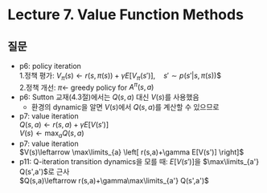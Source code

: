 # Lecture 7. Value Function Methods

## 질문
- p6: policy iteration  
  1.정책 평가:
  $V_\pi(s)\leftarrow r(s,\pi(s))+\gamma E\left[V_\pi(s')\right], \quad s'\sim p(s'|s,\pi(s))$$  
  2.정책 개선:
  $\pi\leftarrow$ greedy policy for $A^\pi(s,a)$  
- p6: Sutton 교재(4.3절)에서는 $Q(s,a)$ 대신 $V(s)$를 사용했음  
  - 환경의 dynamic을 알면 $V(s)$에서 $Q(s,a)$를 계산할 수 있으므로  
- p7: value iteration    
  $Q(s,a)\leftarrow r(s,a)+\gamma E[V(s')]$    
  $V(s)\leftarrow \max_a Q(s,a)$
- p7: value iteration  
  $V(s)\leftarrow \max\limits_{a} \left[ r(s,a)+\gamma E[V(s')] \right]$  
- p11: Q-iteration
  transition dynamics을 모를 때: $E[V(s')]$을 $\max\limits_{a'} Q(s',a')$로 근사    
  $Q(s,a)\leftarrow r(s,a)+\gamma\max\limits_{a'} Q(s',a')$
  


